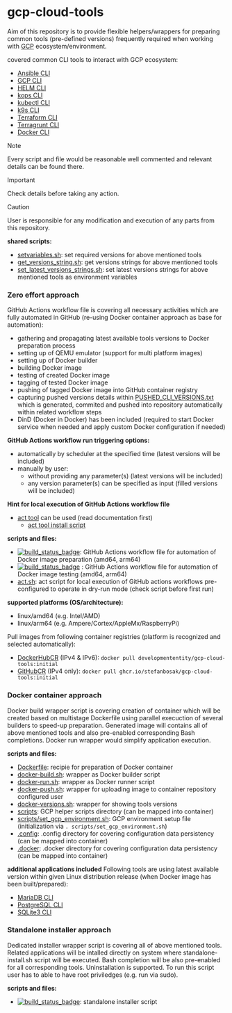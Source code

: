 # gcp-cloud-tools

Aim of this repository is to provide flexible helpers/wrappers for preparing
common tools (pre-defined versions) frequently required when working
with [GCP](https://cloud.google.com/) ecosystem/environment. 

covered common CLI tools to interact with GCP ecosystem:
- [Ansible CLI](https://docs.ansible.com/ansible/latest/command_guide/command_line_tools.html)
- [GCP CLI](https://cloud.google.com/sdk/gcloud)
- [HELM CLI](https://helm.sh/docs/helm/)
- [kops CLI](https://kops.sigs.k8s.io/)
- [kubectl CLI](https://kubernetes.io/docs/reference/kubectl/)
- [k9s CLI](https://k9scli.io/)
- [Terraform CLI](https://developer.hashicorp.com/terraform/cli)
- [Terragrunt CLI](https://terragrunt.gruntwork.io/)
- [Docker CLI](https://docker.com)

> [!NOTE]
> Every script and file would be reasonable well commented and relevant details can be found there.

> [!IMPORTANT]
> Check details before taking any action.

> [!CAUTION]
> User is responsible for any modification and execution of any parts from this repository.

__shared scripts:__
- [setvariables.sh](setvariables.sh): set required versions for above mentioned tools
- [get_versions_string.sh](get_versions_strings.sh): get versions strings for above mentioned tools
- [set_latest_versions_strings.sh](set_latest_versions_strings.sh): set latest versions strings for above mentioned tools as environment variables

### Zero effort approach
GitHub Actions workflow file is covering all necessary activities which are fully automated in GitHub (re-using Docker container approach as base for automation):
- gathering and propagating latest available tools versions to Docker preparation process
- setting up of QEMU emulator (support for multi platform images)
- setting up of Docker builder
- building Docker image
- testing of created Docker image
- tagging of tested Docker image
- pushing of tagged Docker image into GitHub container registry
- capturing pushed versions details within [PUSHED_CLI_VERSIONS.txt](PUSHED_CLI_VERSIONS.txt) which is generated, commited and pushed into repository automatically within related workflow steps
- DinD (Docker in Docker) has been included (required to start Docker service when needed and apply custom Docker configuration if needed)

__GitHub Actions workflow run triggering options:__
- automatically by scheduler at the specified time (latest versions will be included)
- manually by user:
  - without providing any parameter(s) (latest versions will be included)
  - any version parameter(s) can be specified as input (filled versions will be included)

__Hint for local execution of GitHub Actions workflow file__
- [act tool](https://github.com/nektos/act/blob/master/README.md) can be used (read documentation first)
  - [act tool install script](https://raw.githubusercontent.com/nektos/act/master/install.sh)

__scripts and files:__
- [![build_status_badge](../../actions/workflows/docker-image-prepare-amd64-arm64.yml/badge.svg?branch=main)](.github/workflows/docker-image-prepare-amd64-arm64.yml): GitHub Actions workflow file for automation of Docker image preparation (amd64, arm64)
- [![build_status_badge](../../actions/workflows/docker-image-test-amd64-arm64.yml/badge.svg?branch=main)](.github/workflows/docker-image-test-amd64-arm64.yml)
: GitHub Actions workflow file for automation of Docker image testing (amd64, arm64)
- [act.sh](act.sh): act script for local execution of GitHub actions workflows pre-configured to operate in dry-run mode (check script before first run)

__supported platforms (OS/architecture):__
- linux/amd64 (e.g. Intel/AMD)
- linux/arm64 (e.g. Ampere/Cortex/AppleMx/RaspberryPi)

Pull images from following container registries (platform is recognized and selected automatically):
- [DockerHubCR](https://hub.docker.com/r/developmententity/gcp-cloud-tools) (IPv4 & IPv6): `docker pull developmententity/gcp-cloud-tools:initial`
- [GitHubCR](https://github.com/users/stefanbosak/packages/container/package/gcp-cloud-tools) (IPv4 only): `docker pull ghcr.io/stefanbosak/gcp-cloud-tools:initial`

### Docker container approach
Docker build wrapper script is covering creation of container
which will be created based on multistage Dockerfile using
parallel execuction of several builders to speed-up preparation.
Generated image will contains all of above mentioned tools
and also pre-enabled corresponding Bash completions.
Docker run wrapper would simplify application execution.

__scripts and files:__
- [Dockerfile](Dockerfile): recipie for preparation of Docker container
- [docker-build.sh](docker-build.sh):  wrapper as Docker builder script
- [docker-run.sh](docker-run.sh): wrapper as Docker runner script
- [docker-push.sh](docker-push.sh): wrapper for uploading image to container repository configured user
- [docker-versions.sh](docker-versions.sh): wrapper for showing tools versions
- [scripts](scripts): GCP helper scripts directory (can be mapped into container)
- [scripts/set_gcp_environment.sh](scripts/set_gcp_environment.sh): GCP environment setup file (initialization via `. scripts/set_gcp_environment.sh`)
- [.config](.config): .config directory for covering configuration data persistency (can be mapped into container)
- [.docker](.docker): .docker directory for covering configuration data persistency (can be mapped into container)

__additional applications included__
Following tools are using latest available version within given Linux distribution release (when Docker image has been built/prepared):
- [MariaDB CLI](https://mariadb.com/kb/en/mysql-command-line-client/)
- [PostgreSQL CLI](https://www.postgresql.org/docs/current/app-psql.html)
- [SQLite3 CLI](https://sqlite.org/cli.html)

### Standalone installer approach
Dedicated installer wrapper script is covering all of above mentioned tools.
Related applications will be intalled directly on system where
standalone-install.sh script will be executed. Bash completion
will be also pre-enabled for all corresponding tools. Uninstallation is supported.
To run this script user has to able to have root priviledges (e.g. run via sudo).

__scripts and files:__
- [![build_status_badge](../../actions/workflows/standalone-test-amd64-arm64.yml/badge.svg?branch=main)](.github/workflows/standalone-test-amd64.yml): standalone installer script
